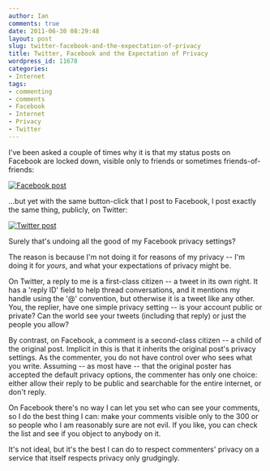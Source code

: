 ```yaml
---
author: Ian
comments: true
date: 2011-06-30 08:29:48
layout: post
slug: twitter-facebook-and-the-expectation-of-privacy
title: Twitter, Facebook and the Expectation of Privacy
wordpress_id: 11678
categories:
- Internet
tags:
- commenting
- comments
- Facebook
- Internet
- Privacy
- Twitter
---
```


I've been asked a couple of times why it is that my status posts on Facebook are locked down, visible only to friends or sometimes friends-of-friends:

[![Facebook post](//files.ianrenton.com/sites/blog/2011/06/fb.png)](//files.ianrenton.com/sites/blog/2011/06/fb.png)

...but yet with the same button-click that I post to Facebook, I post exactly the same thing, publicly, on Twitter:

[![Twitter post](//files.ianrenton.com/sites/blog/2011/06/twitter.png)](//files.ianrenton.com/sites/blog/2011/06/twitter.png)

Surely that's undoing all the good of my Facebook privacy settings?

The reason is because I'm not doing it for reasons of my privacy -- I'm doing it for _yours_, and what your expectations of privacy might be.

On Twitter, a reply to me is a first-class citizen -- a tweet in its own right. It has a 'reply ID' field to help thread conversations, and it mentions my handle using the '@' convention, but otherwise it is a tweet like any other. You, the replier, have one simple privacy setting -- is your account public or private? Can the world see your tweets (including that reply) or just the people you allow?

By contrast, on Facebook, a comment is a second-class citizen -- a child of the original post. Implicit in this is that it inherits the original post's privacy settings. As the commenter, you do not have control over who sees what you write. Assuming -- as most have -- that the original poster has accepted the default privacy options, the commenter has only one choice: either allow their reply to be public and searchable for the entire internet, or don't reply.

On Facebook there's no way I can let you set who can see your comments, so I do the best thing I can: make your comments visible only to the 300 or so people who I am reasonably sure are not evil. If you like, you can check the list and see if you object to anybody on it.

It's not ideal, but it's the best I can do to respect commenters' privacy on a service that itself respects privacy only grudgingly.
